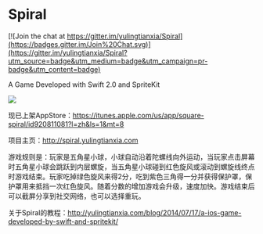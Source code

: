 Spiral
======

[![Join the chat at https://gitter.im/yulingtianxia/Spiral](https://badges.gitter.im/Join%20Chat.svg)](https://gitter.im/yulingtianxia/Spiral?utm_source=badge&utm_medium=badge&utm_campaign=pr-badge&utm_content=badge)

A Game Developed with Swift 2.0 and SpriteKit  

![](http://7ni3rk.com1.z0.glb.clouddn.com/spiral.gif)  

现已上架AppStore：https://itunes.apple.com/us/app/square-spiral/id920811081?l=zh&ls=1&mt=8  

项目主页：http://spiral.yulingtianxia.com  

游戏规则是：玩家是五角星小球，小球自动沿着陀螺线向外运动，当玩家点击屏幕时五角星小球会跳跃到内层螺旋，当五角星小球碰到红色旋风或滚动到螺旋线终点时游戏结束。玩家吃掉绿色旋风来得2分，吃到紫色三角得一分并获得保护罩，保护罩用来抵挡一次红色旋风。随着分数的增加游戏会升级，速度加快。游戏结束后可以截屏分享到社交网络，也可以选择重玩。

关于Spiral的教程：http://yulingtianxia.com/blog/2014/07/17/a-ios-game-developed-by-swift-and-spritekit/



